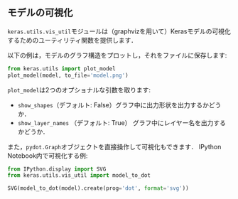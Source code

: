 
## モデルの可視化

`keras.utils.vis_util`モジュールは（graphvizを用いて）Kerasモデルの可視化するためのユーティリティ関数を提供します．

以下の例は，モデルのグラフ構造をプロットし，それをファイルに保存します:

```python
from keras.utils import plot_model
plot_model(model, to_file='model.png')
```

`plot_model`は2つのオプショナルな引数を取ります:

- `show_shapes`（デフォルト: False）グラフ中に出力形状を出力するかどうか．
- `show_layer_names` （デフォルト: True） グラフ中にレイヤー名を出力するかどうか．

また，`pydot.Graph`オブジェクトを直接操作して可視化もできます．
IPython Notebook内で可視化する例:

```python
from IPython.display import SVG
from keras.utils.vis_util import model_to_dot

SVG(model_to_dot(model).create(prog='dot', format='svg'))
```
